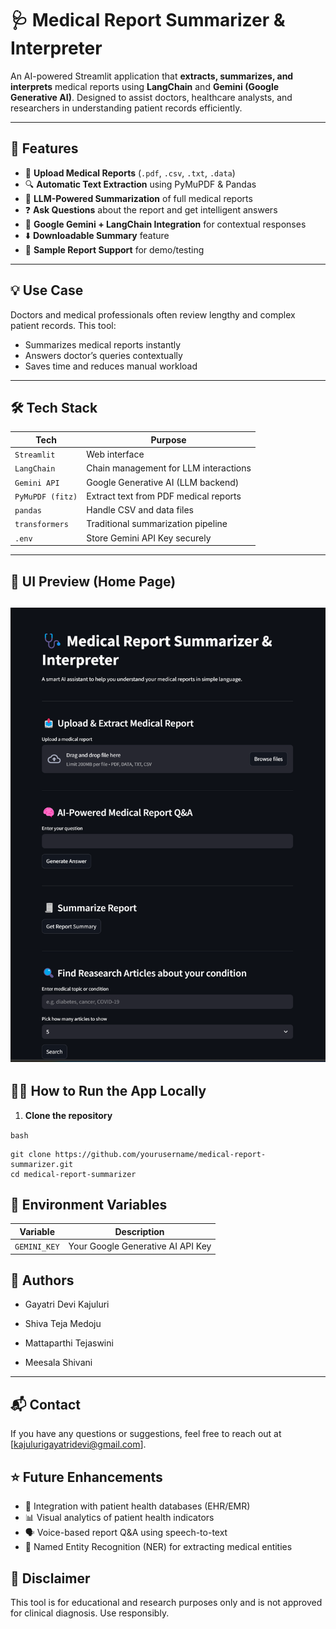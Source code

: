 # 🩺 Medical Report Summarizer & Interpreter

An AI-powered Streamlit application that **extracts, summarizes, and interprets** medical reports using **LangChain** and **Gemini (Google Generative AI)**. Designed to assist doctors, healthcare analysts, and researchers in understanding patient records efficiently.

---

## 🚀 Features

- 📄 **Upload Medical Reports** (`.pdf`, `.csv`, `.txt`, `.data`)
- 🔍 **Automatic Text Extraction** using PyMuPDF & Pandas
- 🧠 **LLM-Powered Summarization** of full medical reports
- ❓ **Ask Questions** about the report and get intelligent answers
- 💬 **Google Gemini + LangChain Integration** for contextual responses
- ⬇️ **Downloadable Summary** feature 
- 🧪 **Sample Report Support** for demo/testing

---

## 💡 Use Case

Doctors and medical professionals often review lengthy and complex patient records. This tool:

- Summarizes medical reports instantly
- Answers doctor’s queries contextually
- Saves time and reduces manual workload

---

## 🛠️ Tech Stack

| Tech             | Purpose                                |
|------------------|----------------------------------------|
| `Streamlit`      | Web interface                          |
| `LangChain`      | Chain management for LLM interactions  |
| `Gemini API`     | Google Generative AI (LLM backend)     |
| `PyMuPDF (fitz)` | Extract text from PDF medical reports  |
| `pandas`         | Handle CSV and data files              |
| `transformers`   | Traditional summarization pipeline     |
| `.env`           | Store Gemini API Key securely          |

---

## 📸 UI Preview (Home Page)

![App Screenshot](app/assets/app.png)
---

## 🧑‍💻 How to Run the App Locally

1. **Clone the repository**

`bash`
```
git clone https://github.com/yourusername/medical-report-summarizer.git
cd medical-report-summarizer
```


## 🔐 Environment Variables

| Variable     | Description                       |
| ------------ | --------------------------------- |
| `GEMINI_KEY` | Your Google Generative AI API Key |



## 🤝 Authors

- Gayatri Devi Kajuluri

- Shiva Teja Medoju

- Mattaparthi Tejaswini

- Meesala Shivani

---

## 📬 Contact

If you have any questions or suggestions, feel free to reach out at [kajulurigayatridevi@gmail.com].

## ⭐ Future Enhancements

- 🏥 Integration with patient health databases (EHR/EMR)
- 📊 Visual analytics of patient health indicators
- 🗣️ Voice-based report Q&A using speech-to-text
- 🧾 Named Entity Recognition (NER) for extracting medical entities


## 📢 Disclaimer

This tool is for educational and research purposes only and is not approved for clinical diagnosis. Use responsibly.


